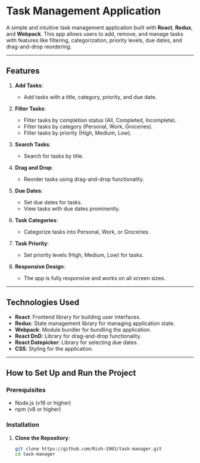 # Task Management Application

A simple and intuitive task management application built with **React**, **Redux**, and **Webpack**. This app allows users to add, remove, and manage tasks with features like filtering, categorization, priority levels, due dates, and drag-and-drop reordering.

---

## Features

1. **Add Tasks**:
   - Add tasks with a title, category, priority, and due date.

2. **Filter Tasks**:
   - Filter tasks by completion status (All, Completed, Incomplete).
   - Filter tasks by category (Personal, Work, Groceries).
   - Filter tasks by priority (High, Medium, Low).

3. **Search Tasks**:
   - Search for tasks by title.

4. **Drag and Drop**:
   - Reorder tasks using drag-and-drop functionality.

5. **Due Dates**:
   - Set due dates for tasks.
   - View tasks with due dates prominently.

6. **Task Categories**:
   - Categorize tasks into Personal, Work, or Groceries.

7. **Task Priority**:
   - Set priority levels (High, Medium, Low) for tasks.

8. **Responsive Design**:
   - The app is fully responsive and works on all screen sizes.

---

## Technologies Used

- **React**: Frontend library for building user interfaces.
- **Redux**: State management library for managing application state.
- **Webpack**: Module bundler for bundling the application.
- **React DnD**: Library for drag-and-drop functionality.
- **React Datepicker**: Library for selecting due dates.
- **CSS**: Styling for the application.

---

## How to Set Up and Run the Project

### Prerequisites

- Node.js (v16 or higher)
- npm (v8 or higher)

### Installation

1. **Clone the Repository**:
   ```bash
   git clone https://github.com/Rish-1903/task-manager.git
   cd task-manager
